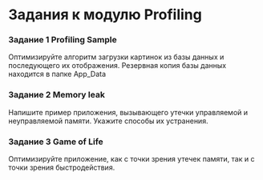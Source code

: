 ﻿# Задания к модулю Profiling


### Задание 1 Profiling Sample

Оптимизируйте алгоритм загрузки картинок из базы данных и последующего их отображения. Резервная копия базы данных находится в папке App_Data

### Задание 2 Memory leak

Напишите пример приложения, вызывающего утечки управляемой и неуправляемой памяти. Укажите способы их устранения.

### Задание 3 Game of Life
Оптимизируйте приложение, как с точки зрения утечек памяти, так и с точки зрения быстродействия.